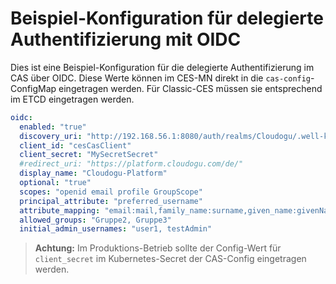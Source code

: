 # Beispiel-Konfiguration für delegierte Authentifizierung mit OIDC

Dies ist eine Beispiel-Konfiguration für die delegierte Authentifizierung im CAS über OIDC.
Diese Werte können im CES-MN direkt in die `cas-config`-ConfigMap eingetragen werden.
Für Classic-CES müssen sie entsprechend im ETCD eingetragen werden.

```yaml
oidc:
  enabled: "true"
  discovery_uri: "http://192.168.56.1:8080/auth/realms/Cloudogu/.well-known/openid-configuration"
  client_id: "cesCasClient"
  client_secret: "MySecretSecret"
  #redirect_uri: "https://platform.cloudogu.com/de/"                                                                                                                                                             
  display_name: "Cloudogu-Platform"
  optional: "true"
  scopes: "openid email profile GroupScope"
  principal_attribute: "preferred_username"
  attribute_mapping: "email:mail,family_name:surname,given_name:givenName,preferred_username:username,name:displayName,groups:externalGroups"
  allowed_groups: "Gruppe2, Gruppe3"
  initial_admin_usernames: "user1, testAdmin"                      
```

> **Achtung:** Im Produktions-Betrieb sollte der Config-Wert für `client_secret` im Kubernetes-Secret der CAS-Config eingetragen werden. 